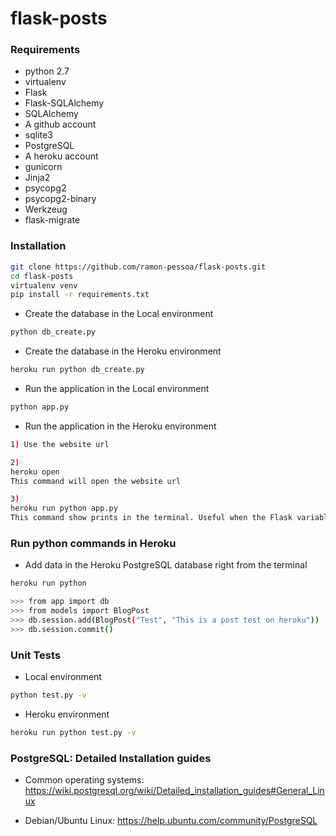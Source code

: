 flask-posts
===========================

### Requirements
* python 2.7
* virtualenv
* Flask
* Flask-SQLAlchemy
* SQLAlchemy
* A github account
* sqlite3
* PostgreSQL
* A heroku account
* gunicorn
* Jinja2
* psycopg2
* psycopg2-binary
* Werkzeug
* flask-migrate

### Installation
```sh
git clone https://github.com/ramon-pessoa/flask-posts.git
cd flask-posts
virtualenv venv
pip install -r requirements.txt
```

* Create the database in the Local environment
```sh
python db_create.py
```

* Create the database in the Heroku environment
```sh
heroku run python db_create.py
```

* Run the application in the Local environment
```sh
python app.py
```

* Run the application in the Heroku environment
```sh
1) Use the website url

2) 
heroku open 
This command will open the website url

3) 
heroku run python app.py
This command show prints in the terminal. Useful when the Flask variable DEBUG = True
```

### Run python commands in Heroku

* Add data in the Heroku PostgreSQL database right from the terminal
```sh
heroku run python

>>> from app import db
>>> from models import BlogPost
>>> db.session.add(BlogPost("Test", "This is a post test on heroku"))
>>> db.session.commit()
```

### Unit Tests

* Local environment
```sh
python test.py -v
```

* Heroku environment
```sh
heroku run python test.py -v
```

### PostgreSQL: Detailed Installation guides

* Common operating systems: https://wiki.postgresql.org/wiki/Detailed_installation_guides#General_Linux

* Debian/Ubuntu Linux: https://help.ubuntu.com/community/PostgreSQL